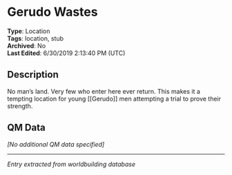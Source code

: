 # Gerudo Wastes

**Type**: Location  
**Tags**: location, stub  
**Archived**: No  
**Last Edited**: 6/30/2019 2:13:40 PM (UTC)

## Description
No man’s land. Very few who enter here ever return. This makes it a tempting location for young [[Gerudo]] men attempting a trial to prove their strength.

## QM Data
*[No additional QM data specified]*

---
*Entry extracted from worldbuilding database*
